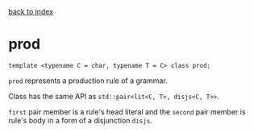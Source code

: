 [back to index](../README.md#classes-and-structs)

# prod

```
template <typename C = char, typename T = C> class prod;
```

`prod` represents a production rule of a grammar.

Class has the same API as `std::pair<lit<C, T>, disjs<C, T>>`.

`first` pair member is a rule's head literal and the `second` pair member is rule's body in a form of a disjunction `disjs`.

